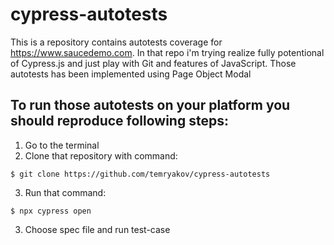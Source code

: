 # cypress-autotests
This is a repository contains autotests coverage for https://www.saucedemo.com. In that repo i'm trying realize fully potentional of Cypress.js and just play with Git and features of JavaScript. Those autotests has been implemented using Page Object Modal

## To run those autotests on your platform you should reproduce following steps:
1. Go to the terminal
2. Clone that repository with command: 
```
$ git clone https://github.com/temryakov/cypress-autotests
```
3. Run that command:
```
$ npx cypress open
```
3. Choose spec file and run test-case